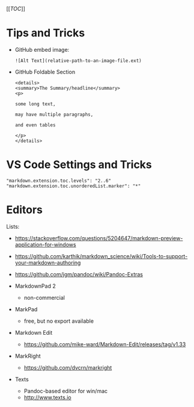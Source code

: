 
[[_TOC_]]

# Tips and Tricks

* GitHub embed image:

  ```
  ![Alt Text](relative-path-to-an-image-file.ext)
  ```

* GitHub Foldable Section

  ```
  <details>
  <summary>The Summary/headline</summary>
  <p>
  
  some long text,
  
  may have multiple paragraphs,
  
  and even tables
  
  </p>
  </details>
  ```

# VS Code Settings and Tricks

```
"markdown.extension.toc.levels": "2..6"
"markdown.extension.toc.unorderedList.marker": "*"
```

<!--- spellcheck-language ru
-->


# Editors

Lists:

   * https://stackoverflow.com/questions/5204647/markdown-preview-application-for-windows
   * https://github.com/karthik/markdown_science/wiki/Tools-to-support-your-markdown-authoring
   * https://github.com/jgm/pandoc/wiki/Pandoc-Extras

* MarkdownPad 2
   * non-commercial
* MarkPad 
   * free, but no export available
* Markdown Edit
   * https://github.com/mike-ward/Markdown-Edit/releases/tag/v1.33
* MarkRight
   * https://github.com/dvcrn/markright
* Texts
   * Pandoc-based editor for win/mac
   * http://www.texts.io


